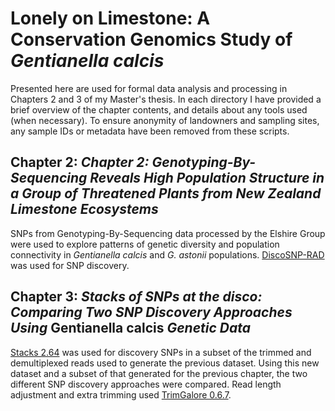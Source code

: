 # Lonely on Limestone: A Conservation Genomics Study of _Gentianella calcis_

Presented here are used for formal data analysis and processing in Chapters 2 and 3 of my Master's thesis. In each directory I have provided a brief overview of the chapter contents, and details about any tools used (when necessary). To ensure anonymity of landowners and sampling sites, any sample IDs or metadata have been removed from these scripts.

## Chapter 2: _Chapter 2:	Genotyping-By-Sequencing Reveals High Population Structure in a Group of Threatened Plants from New Zealand Limestone Ecosystems_
SNPs from Genotyping-By-Sequencing data processed by the Elshire Group were used to explore patterns of genetic diversity and population connectivity in _Gentianella calcis_ and _G. astonii_ populations. [DiscoSNP-RAD](https://github.com/GATB/DiscoSnp) was used for SNP discovery.

## Chapter 3: _Stacks of SNPs at the disco: Comparing Two SNP Discovery Approaches Using_ Gentianella calcis _Genetic Data_  
[Stacks 2.64](https://catchenlab.life.illinois.edu/stacks/) was used for discovery SNPs in a subset of the trimmed and demultiplexed reads used to generate the previous dataset. Using this new dataset and a subset of that generated for the previous chapter, the two different SNP discovery approaches were compared. Read length adjustment and extra trimming used [TrimGalore 0.6.7](https://github.com/FelixKrueger/TrimGalore). 
